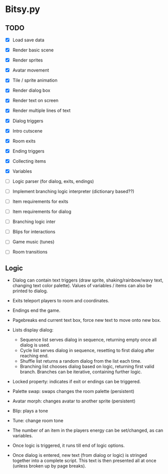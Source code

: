 # Bitsy.py

## TODO
- [x] Load save data
- [x] Render basic scene
- [x] Render sprites
- [x] Avatar movement
- [x] Tile / sprite animation
- [x] Render dialog box
- [x] Render text on screen
- [x] Render multiple lines of text
- [x] Dialog triggers
- [x] Intro cutscene
- [x] Room exits
- [x] Ending triggers
- [x] Collecting items
- [x] Variables
- [ ] Logic parser (for dialog, exits, endings)
- [ ] Implement branching logic interpreter (dictionary based??)
- [ ] Item requirements for exits
- [ ] Item requirements for dialog
- [ ] Branching logic inter
- [ ] Blips for interactions
- [ ] Game music (tunes)
- [ ] Room transitions


## Logic
* Dialog can contain text triggers (draw sprite, shaking/rainbow/wavy text, changing text color palette). Values of variables / items can also be printed to dialog.
* Exits teleport players to room and coordinates.
* Endings end the game.
* Pagebreaks end current text box, force new text to move onto new box.
* Lists display dialog:
    * Sequence list serves dialog in sequence, returning empty once all dialog is used.
    * Cycle list serves dialog in sequence, resetting to first dialog after reaching end.
    * Shuffle list returns a random dialog from the list each time.
    * Branching list chooses dialog based on logic, returning first valid branch. Branches can be iterative, containing further logic.
* Locked property: indicates if exit or endings can be triggered.
* Palette swap: swaps changes the room palette (persistent)
* Avatar morph: changes avatar to another sprite (persistent)
* Blip: plays a tone
* Tune: change room tone
* The number of an item in the players energy can be set/changed, as can variables.

* Once logic is triggered, it runs till end of logic options.
* Once dialog is entered, new text (from dialog or logic) is stringed together into a complete script. This text is then presented all at once (unless broken up by page breaks). 

